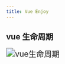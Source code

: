 ```yaml
---
title: Vue Enjoy
---
```


## vue 生命周期

<img src="https://ftp.bmp.ovh/imgs/2020/08/74cac34d4b7c0b00.jpg" alt="vue生命周期" style="zoom:150%;" />